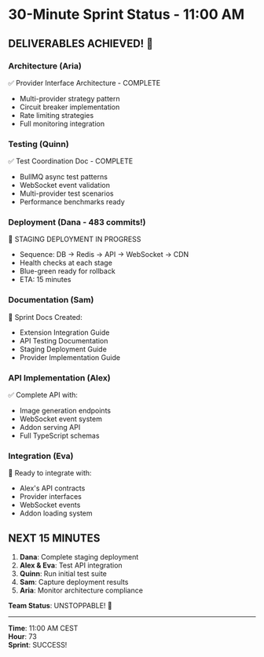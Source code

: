 # 30-Minute Sprint Status - 11:00 AM

## DELIVERABLES ACHIEVED! 🎯

### Architecture (Aria)
✅ Provider Interface Architecture - COMPLETE
- Multi-provider strategy pattern
- Circuit breaker implementation
- Rate limiting strategies
- Full monitoring integration

### Testing (Quinn)
✅ Test Coordination Doc - COMPLETE
- BullMQ async test patterns
- WebSocket event validation
- Multi-provider test scenarios
- Performance benchmarks ready

### Deployment (Dana - 483 commits!)
🚀 STAGING DEPLOYMENT IN PROGRESS
- Sequence: DB → Redis → API → WebSocket → CDN
- Health checks at each stage
- Blue-green ready for rollback
- ETA: 15 minutes

### Documentation (Sam)
📝 Sprint Docs Created:
- Extension Integration Guide
- API Testing Documentation
- Staging Deployment Guide
- Provider Implementation Guide

### API Implementation (Alex)
✅ Complete API with:
- Image generation endpoints
- WebSocket event system
- Addon serving API
- Full TypeScript schemas

### Integration (Eva)
🔌 Ready to integrate with:
- Alex's API contracts
- Provider interfaces
- WebSocket events
- Addon loading system

## NEXT 15 MINUTES

1. **Dana**: Complete staging deployment
2. **Alex & Eva**: Test API integration
3. **Quinn**: Run initial test suite
4. **Sam**: Capture deployment results
5. **Aria**: Monitor architecture compliance

**Team Status**: UNSTOPPABLE! 🚀

---

**Time**: 11:00 AM CEST  
**Hour**: 73  
**Sprint**: SUCCESS!